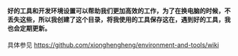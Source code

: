 #### 好的工具和开发环境设置可以帮助我们更加高效的工作，为了在换电脑的时候，不丢失这些，所以我创建了这个目录，将我使用的工具保存这在，遇到好的工具，我也会定期更新。
具体参见 https://github.com/xionghengheng/environment-and-tools/wiki
